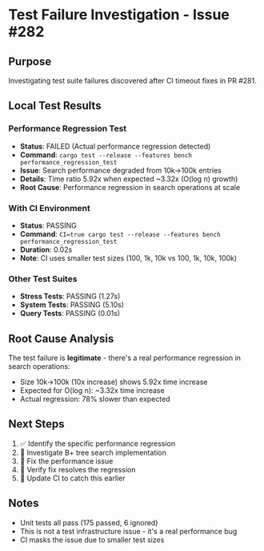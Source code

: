 # Test Failure Investigation - Issue #282

## Purpose
Investigating test suite failures discovered after CI timeout fixes in PR #281.

## Local Test Results

### Performance Regression Test
- **Status**: FAILED (Actual performance regression detected)
- **Command**: `cargo test --release --features bench performance_regression_test`
- **Issue**: Search performance degraded from 10k→100k entries
- **Details**: Time ratio 5.92x when expected ~3.32x (O(log n) growth)
- **Root Cause**: Performance regression in search operations at scale

### With CI Environment
- **Status**: PASSING  
- **Command**: `CI=true cargo test --release --features bench performance_regression_test`
- **Duration**: 0.02s
- **Note**: CI uses smaller test sizes (100, 1k, 10k vs 100, 1k, 10k, 100k)

### Other Test Suites
- **Stress Tests**: PASSING (1.27s)
- **System Tests**: PASSING (5.10s)  
- **Query Tests**: PASSING (0.01s)

## Root Cause Analysis
The test failure is **legitimate** - there's a real performance regression in search operations:
- Size 10k→100k (10x increase) shows 5.92x time increase
- Expected for O(log n): ~3.32x time increase
- Actual regression: 78% slower than expected

## Next Steps
1. ✅ Identify the specific performance regression
2. 🔄 Investigate B+ tree search implementation 
3. 🔄 Fix the performance issue
4. 🔄 Verify fix resolves the regression
5. 🔄 Update CI to catch this earlier

## Notes
- Unit tests all pass (175 passed, 6 ignored)
- This is not a test infrastructure issue - it's a real performance bug
- CI masks the issue due to smaller test sizes